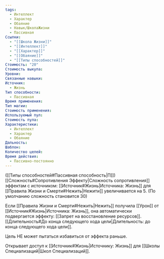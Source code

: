 ```yaml
---
tags:
  - Интеллект
  - Характер
  - Обаяние
  - Навык/ШколаЖизни
  - Пассивная
Ссылки:
  - "[[Школа Жизни]]"
  - "[[Интеллект]]"
  - "[[Характер]]"
  - "[[Обаяние]]"
  - "[[Типы способностей]]"
Стоимость: "20"
Стоимость выкупа: 
Уровни: 
Связанные навыки: 
Источник:
  - Жизнь
Тип способности:
  - Пассивная
Время применения: 
Тип магии: 
Стоимость применения: 
Используемый пул: 
Стоимость пула: 
Характеристики:
  - Интеллект
  - Характер
  - Обаяние
Дальность: 
Шаблон: 
Количество целей: 
Время действия:
  - Пассивно-постоянно
---
```

([[Типы способностей#Пассивная способность|П]]) [[Сложность#Cопротивления Эффекту|Сложность сопротивления]] эффектам с источником: [[Источник#Жизнь|Источника: Жизнь]] для [[Правила Жизни и Смерти#Нежить|Нежити]] увеличивается на 5. (По умолчанию сложность становится 30) 

Если [[Правила Жизни и Смерти#Нежить|Нежить]] получила [[Урон]] от [[Источник#Жизнь|Источника: Жизнь]], она автоматически подвергается эффекту: [[Запрет на восстановление ресурсов]]. [[Длительность#До конца следующего хода цели|Длительность: до конца следующего хода цели]]. 

Цель НЕ может пытаться избавиться от эффекта раньше.

Открывает доступ к [[Источник#Жизнь|Источнику: Жизнь]] для [[Школы Специализаций|Школ Специализаций]]. 